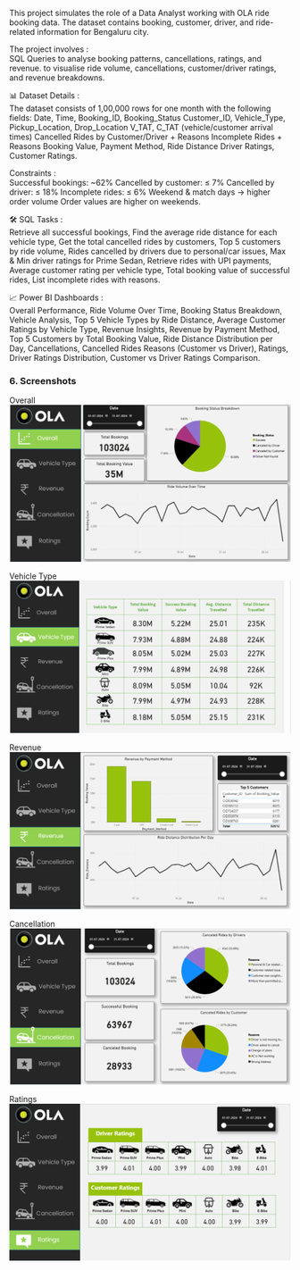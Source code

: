 This project simulates the role of a Data Analyst working with OLA ride booking data. The dataset contains booking, customer, driver, and ride-related information for Bengaluru city.

The project involves :        
SQL Queries to analyse booking patterns, cancellations, ratings, and revenue.
to visualise ride volume, cancellations, customer/driver ratings, and revenue breakdowns.

📊 Dataset Details :       
The dataset consists of 1,00,000 rows for one month with the following fields:
Date, Time, Booking_ID, Booking_Status
Customer_ID, Vehicle_Type, Pickup_Location, Drop_Location
V_TAT, C_TAT (vehicle/customer arrival times)
Cancelled Rides by Customer/Driver + Reasons
Incomplete Rides + Reasons
Booking Value, Payment Method, Ride Distance
Driver Ratings, Customer Ratings.

Constraints :       
Successful bookings: ~62%
Cancelled by customer: ≤ 7%
Cancelled by driver: ≤ 18%
Incomplete rides: ≤ 6%
Weekend & match days → higher order volume
Order values are higher on weekends.

🛠 SQL Tasks :       
Retrieve all successful bookings,
Find the average ride distance for each vehicle type,
Get the total cancelled rides by customers,
Top 5 customers by ride volume,
Rides cancelled by drivers due to personal/car issues,
Max & Min driver ratings for Prime Sedan,
Retrieve rides with UPI payments,
Average customer rating per vehicle type,
Total booking value of successful rides,
List incomplete rides with reasons.

📈 Power BI Dashboards :       
Overall Performance,
Ride Volume Over Time,
Booking Status Breakdown,
Vehicle Analysis,
Top 5 Vehicle Types by Ride Distance,
Average Customer Ratings by Vehicle Type,
Revenue Insights,
Revenue by Payment Method,
Top 5 Customers by Total Booking Value,
Ride Distance Distribution per Day,
Cancellations,
Cancelled Rides Reasons (Customer vs Driver),
Ratings,
Driver Ratings Distribution,
Customer vs Driver Ratings Comparison.

### 6. Screenshots
Overall 
![image alt](https://github.com/Parvin24Kumar/Ola_Project/blob/main/ScreenShot%20-%20Overall.png?raw=true)

Vehicle Type
![image alt](https://github.com/Parvin24Kumar/Ola_Project/blob/main/ScreenShot%20-%20Vehicle%20Type.png?raw=true)  

Revenue
![image alt](https://github.com/Parvin24Kumar/Ola_Project/blob/main/ScreenShot%20-%20Revenue.png?raw=true)  

Cancellation 
![image alt](https://github.com/Parvin24Kumar/Ola_Project/blob/main/ScreenShot%20-%20Cancellation.png?raw=true)  

Ratings
![image alt](https://github.com/Parvin24Kumar/Ola_Project/blob/main/ScreenShot%20-%20Ratings.png?raw=true)  
